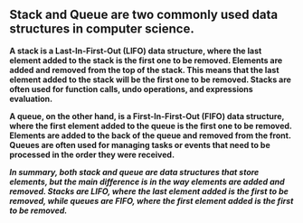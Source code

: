 ## Stack and Queue are two commonly used data structures in computer science.

**A stack is a Last-In-First-Out (LIFO) data structure, where the last element added to the stack is the first one to be removed. Elements are added and removed from the top of the stack. This means that the last element added to the stack will be the first one to be removed. Stacks are often used for function calls, undo operations, and expressions evaluation.**

**A queue, on the other hand, is a First-In-First-Out (FIFO) data structure, where the first element added to the queue is the first one to be removed. Elements are added to the back of the queue and removed from the front. Queues are often used for managing tasks or events that need to be processed in the order they were received.**

***In summary, both stack and queue are data structures that store elements, but the main difference is in the way elements are added and removed. Stacks are LIFO, where the last element added is the first to be removed, while queues are FIFO, where the first element added is the first to be removed.***
